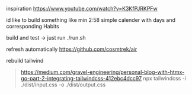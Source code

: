 inspiration https://www.youtube.com/watch?v=K3KfPJRKPFw

id like to build something like min 2:58 
simple calender with days and corresponding Habits

build and test -> just run ./run.sh

refresh automatically
https://github.com/cosmtrek/air

rebuild tailwind 
>https://medium.com/gravel-engineering/personal-blog-with-htmx-go-part-2-integrating-tailwindcss-412ebc4dcc97
> npx tailwindcss -i ./dist/input.css -o ./dist/output.css 